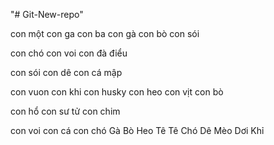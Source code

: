 "# Git-New-repo" 


con một
con ga
con ba 
con gà 
con bò 
con sói

con chó 
con voi 
con đà điểu

con sói
con dê 
con cá mập


con vuon
con khi 
con husky
con heo 
con vịt 
con bò

con hổ
con sư tử
con chim

con voi
con cá
con chó
Gà 
Bò
Heo
Tê Tê
Chó
Dê
Mèo
Dơi
Khỉ